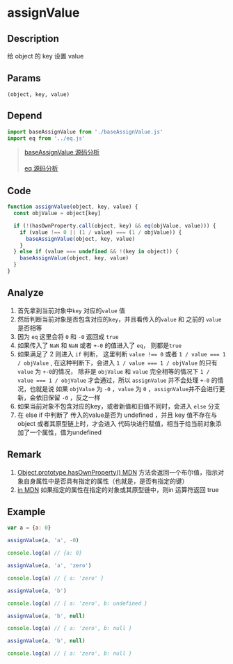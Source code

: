 # assignValue 

## Description 
给 object 的 key 设置 value
## Params
`(object, key, value)`

## Depend
```js
import baseAssignValue from './baseAssignValue.js'
import eq from '../eq.js'
```
> [baseAssignValue 源码分析](./baseAssignValue.md)
> <br/>
> <br/>
> [eq 源码分析](../export/eq.md)
>

## Code
```js
function assignValue(object, key, value) {
  const objValue = object[key]

  if (!(hasOwnProperty.call(object, key) && eq(objValue, value))) {
    if (value !== 0 || (1 / value) === (1 / objValue)) {
      baseAssignValue(object, key, value)
    }
  } else if (value === undefined && !(key in object)) {
    baseAssignValue(object, key, value)
  }
}
```
## Analyze
1. 首先拿到当前对象中`key` 对应的`value` 值
2. 然后判断当前对象是否包含对应的`key`，并且看传入的`value` 和 之前的 `value` 是否相等
3. 因为 `eq` 这里会将 `0` 和 `-0` 返回成 `true`
4. 如果传入了 `NaN` 和 `NaN` 或者 `+-0` 的值进入了 `eq`， 则都是`true`
5. 如果满足了 2 则进入 `if` 判断， 这里判断 `value !== 0` 或者 `1 / value === 1 / objValue` , 在这种判断下，会进入 `1 / value === 1 / objValue` 的只有 `value` 为 `+-0`的情况， 除非是 `objValue` 和 `value` 完全相等的情况下 `1 / value === 1 / objValue` 才会通过，所以 `assignValue` 并不会处理 `+-0`  的情况，也就是说 如果 `objValue` 为 `-0` ，`value` 为 `0` ，`assignValue`并不会进行更新，会依旧保留 `-0` ，反之一样
6. 如果当前对象不包含对应的key，或者新值和旧值不同时，会进入 `else` 分支
7. 在 else if 中判断了 传入的value是否为 undefined ，并且 key 值不存在与 object 或者其原型链上时，才会进入 代码块进行赋值，相当于给当前对象添加了一个属性，值为undefined
## Remark
1. [Object.prototype.hasOwnProperty() MDN](https://developer.mozilla.org/zh-CN/docs/Web/JavaScript/Reference/Global_Objects/Object/hasOwnProperty) 方法会返回一个布尔值，指示对象自身属性中是否具有指定的属性（也就是，是否有指定的键）
2. [in MDN](https://developer.mozilla.org/zh-CN/docs/Web/JavaScript/Reference/Operators/in) 如果指定的属性在指定的对象或其原型链中，则in 运算符返回 true
## Example
```js
var a = {a: 0}

assignValue(a, 'a', -0)

console.log(a) // {a: 0}

assignValue(a, 'a', 'zero')

console.log(a) // { a: 'zero' }

assignValue(a, 'b')

console.log(a) // { a: 'zero', b: undefined }

assignValue(a, 'b', null)

console.log(a) // { a: 'zero', b: null }

assignValue(a, 'b', null)

console.log(a) // { a: 'zero', b: null }
```
